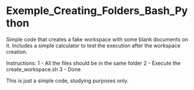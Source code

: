 # Exemple_Creating_Folders_Bash_Python
Simple code that creates a fake workspace with some blank documents on it. Includes a simple calculator to test the execution after the workspace creation.

 Instructions:
 1 - All the files should be in the same folder
 2 - Execute the create_workspace.sh
 3 - Done

 This is just a simple code, studying purposes only.
